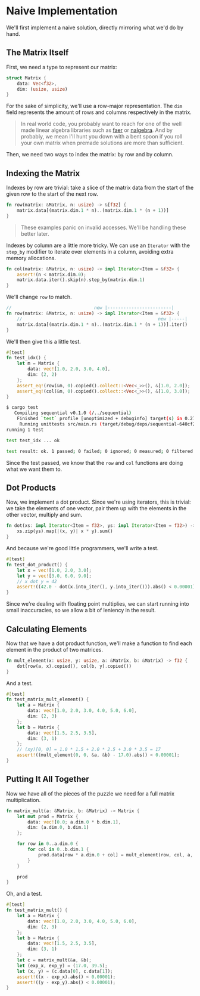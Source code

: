 # Naive Implementation

We'll first implement a naive solution, directly mirroring what we'd do
by hand.

## The Matrix Itself

First, we need a type to represent our matrix:

```rs
struct Matrix {
    data: Vec<f32>,
    dim: (usize, usize)
}
```

For the sake of simplicity, we'll use a row-major representation. The `dim` field
represents the amount of rows and columns respectively in the matrix.

> In real world code, you probably want to reach for one of the 
> well made linear algebra libraries such as [faer](https://github.com/sarah-quinones/faer-rs) 
> or [nalgebra](https://github.com/dimforge/nalgebra). And by probably, we mean
> I'll hunt you down with a bent spoon if you roll your
> own matrix when premade solutions are more than sufficient.

Then, we need two ways to index the matrix: by row and by column.

## Indexing the Matrix

Indexes by row are trivial: take a slice of the matrix data from the start of the
given row to the start of the next row.
```rs
fn row(matrix: &Matrix, n: usize) -> &[f32] {
    matrix.data[(matrix.dim.1 * n)..(matrix.dim.1 * (n + 1))]
}
```

> These examples panic on invalid accesses. We'll be handling these better later.

Indexes by column are a little more tricky. We can use an `Iterator` with the `step_by`
modifier to iterate over elements in a column, avoiding extra memory allocations.

```rs
fn col(matrix: &Matrix, n: usize) -> impl Iterator<Item = &f32> {
    assert!(n < matrix.dim.0);
    matrix.data.iter().skip(n).step_by(matrix.dim.1)
}
```

We'll change `row` to match.

```rs
//                               new |------------------------|
fn row(matrix: &Matrix, n: usize) -> impl Iterator<Item = &f32> {
    //                                                   new |-----|
    matrix.data[(matrix.dim.1 * n)..(matrix.dim.1 * (n + 1))].iter()
}
```

We'll then give this a little test.

```rs
#[test]
fn test_idx() {
    let m = Matrix {
        data: vec![1.0, 2.0, 3.0, 4.0],
        dim: (2, 2)
    };
    assert_eq!(row(&m, 0).copied().collect::<Vec<_>>(), &[1.0, 2.0]);
    assert_eq!(col(&m, 0).copied().collect::<Vec<_>>(), &[1.0, 3.0]);
}
```

```bash
$ cargo test
   Compiling sequential v0.1.0 (/../sequential)
    Finished `test` profile [unoptimized + debuginfo] target(s) in 0.27s
     Running unittests src/main.rs (target/debug/deps/sequential-640cf2f340b7ea03)
running 1 test

test test_idx ... ok

test result: ok. 1 passed; 0 failed; 0 ignored; 0 measured; 0 filtered outtest test_idx ... ok
```

Since the test passed, we know that the `row` and `col` functions are doing
what we want them to.

## Dot Products

Now, we implement a dot product. Since we're using iterators, this is trivial: we take
the elements of one vector, pair them up with the elements in the other vector,
multiply and sum.

```rs
fn dot(xs: impl Iterator<Item = f32>, ys: impl Iterator<Item = f32>) -> f32 {
    xs.zip(ys).map(|(x, y)| x * y).sum()
}
```

And because we're good little programmers, we'll write a test.

```rs
#[test]
fn test_dot_product() {
    let x = vec![1.0, 2.0, 3.0];
    let y = vec![3.0, 6.0, 9.0];
    // x dot y = 42
    assert!((42.0 - dot(x.into_iter(), y.into_iter())).abs() < 0.00001);
}
```

Since we're dealing with floating point multiplies, we can start
running into small inaccuracies, so we allow a bit of leniency in the result.

## Calculating Elements

Now that we have a dot product function, we'll make a function to find each
element in the product of two matrices.

```rs
fn mult_element(x: usize, y: usize, a: &Matrix, b: &Matrix) -> f32 {
    dot(row(a, x).copied(), col(b, y).copied())
}
```

And a test.

```rs
#[test]
fn test_matrix_mult_element() {
    let a = Matrix {
        data: vec![1.0, 2.0, 3.0, 4.0, 5.0, 6.0],
        dim: (2, 3)
    };
    let b = Matrix {
        data: vec![1.5, 2.5, 3.5],
        dim: (3, 1)
    };
    // (xy)[0, 0] = 1.0 * 1.5 + 2.0 * 2.5 + 3.0 * 3.5 = 17
    assert!((mult_element(0, 0, &a, &b) - 17.0).abs() < 0.00001);
}
```

## Putting It All Together

Now we have all of the pieces of the puzzle we need for a full matrix multiplication.

```rs
fn matrix_mult(a: &Matrix, b: &Matrix) -> Matrix {
    let mut prod = Matrix {
        data: vec![0.0; a.dim.0 * b.dim.1],
        dim: (a.dim.0, b.dim.1)
    };

    for row in 0..a.dim.0 {
        for col in 0..b.dim.1 {
            prod.data[row * a.dim.0 + col] = mult_element(row, col, a, b);
        }
    }

    prod
}
```

Oh, and a test.

```rs
#[test]
fn test_matrix_mult() {
    let a = Matrix {
        data: vec![1.0, 2.0, 3.0, 4.0, 5.0, 6.0],
        dim: (2, 3)
    };
    let b = Matrix {
        data: vec![1.5, 2.5, 3.5],
        dim: (3, 1)
    };
    let c = matrix_mult(&a, &b);
    let (exp_x, exp_y) = (17.0, 39.5);
    let (x, y) = (c.data[0], c.data[1]);
    assert!((x - exp_x).abs() < 0.00001);
    assert!((y - exp_y).abs() < 0.00001);
}
```
